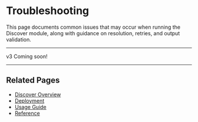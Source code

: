 # Troubleshooting

This page documents common issues that may occur when running the Discover module, along with guidance on resolution, retries, and output validation.

---

v3 Coming soon!

---

## Related Pages

- [Discover Overview](index.md)
- [Deployment](Deployment/index.md)
- [Usage Guide](Usage-Guide.md)
- [Reference](Reference/index.md)
